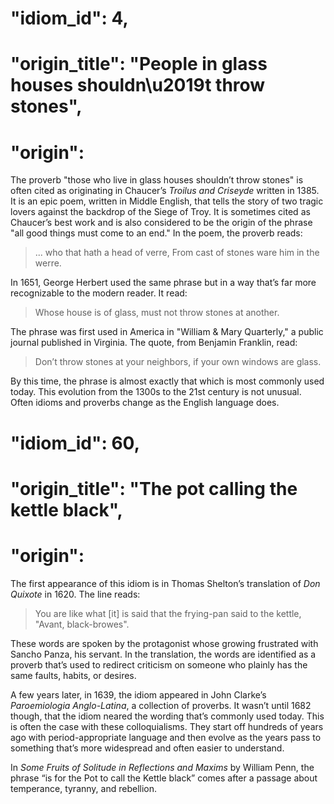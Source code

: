 # "idiom_id": 4,

# "origin_title": "People in glass houses shouldn\u2019t throw stones",

# "origin":

The proverb "those who live in glass houses shouldn’t throw stones" is often cited as originating in Chaucer’s _Troilus and Criseyde_ written in 1385. It is an epic poem, written in Middle English, that tells the story of two tragic lovers against the backdrop of the Siege of Troy. It is sometimes cited as Chaucer’s best work and is also considered to be the origin of the phrase "all good things must come to an end." In the poem, the proverb reads:

> ... who that hath a head of verre, From cast of stones ware him in the werre.

In 1651, George Herbert used the same phrase but in a way that’s far more recognizable to the modern reader. It read:

> Whose house is of glass, must not throw stones at another.

The phrase was first used in America in "William & Mary Quarterly," a public journal published in Virginia. The quote, from Benjamin Franklin, read:

> Don’t throw stones at your neighbors, if your own windows are glass.

By this time, the phrase is almost exactly that which is most commonly used today. This evolution from the 1300s to the 21st century is not unusual. Often idioms and proverbs change as the English language does.

# "idiom_id": 60,

# "origin_title": "The pot calling the kettle black",

# "origin":

The first appearance of this idiom is in Thomas Shelton’s translation of _Don Quixote_ in 1620. The line reads:

> You are like what \[it\] is said that the frying-pan said to the kettle, "Avant, black-browes".

These words are spoken by the protagonist whose growing frustrated with Sancho Panza, his servant. In the translation, the words are identified as a proverb that’s used to redirect criticism on someone who plainly has the same faults, habits, or desires.

A few years later, in 1639, the idiom appeared in John Clarke’s _Paroemiologia Anglo-Latina_, a collection of proverbs. It wasn’t until 1682 though, that the idiom neared the wording that’s commonly used today. This is often the case with these colloquialisms. They start off hundreds of years ago with period-appropriate language and then evolve as the years pass to something that’s more widespread and often easier to understand.

In _Some Fruits of Solitude in Reflections and Maxims_ by William Penn, the phrase “is for the Pot to call the Kettle black” comes after a passage about temperance, tyranny, and rebellion.
